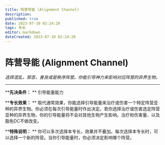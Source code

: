 ```yaml
---
title: 阵营导能 (Alignment Channel)
description: 
published: true
date: 2023-07-10 02:24:20
tags: 专长
editor: markdown
dateCreated: 2023-07-10 02:24:20
---
```


# 阵营导能 (Alignment Channel)

_选择混乱，邪恶，善良或是秩序阵营。你能引导神力来影响对应阵营的异界生物。_

---

****先决条件：** ** 引导能量能力

****专长效果：** **
取代通常效果，你能选择引导能量来治疗或伤害一个特定阵营亚种的异界生物。你必须在每次引导能量时作出决定。若你选择治疗或伤害选定阵营亚种的异界生物，你的引导能量将不会对其他生物产生影响。治疗和伤害量、以及豁免DC不做改变。

****特殊说明：** ** 你可以多次选择本专长，效果并不叠加。每次选择本专长时，可以选择一个新的阵营。当你引导能量时，你必须决定影响哪个阵营。


